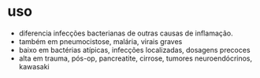 # uso
- diferencia infecções bacterianas de outras causas de inflamação. 
- também em pneumocistose, malária, virais graves
- baixo em bactérias atípicas, infecções localizadas, dosagens precoces
- alta em trauma, pós-op, pancreatite, cirrose, tumores neuroendócrinos, kawasaki


